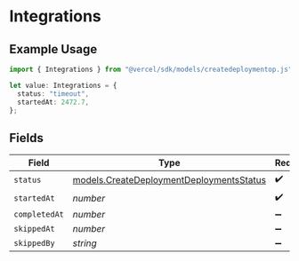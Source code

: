 # Integrations

## Example Usage

```typescript
import { Integrations } from "@vercel/sdk/models/createdeploymentop.js";

let value: Integrations = {
  status: "timeout",
  startedAt: 2472.7,
};
```

## Fields

| Field                                                                                      | Type                                                                                       | Required                                                                                   | Description                                                                                |
| ------------------------------------------------------------------------------------------ | ------------------------------------------------------------------------------------------ | ------------------------------------------------------------------------------------------ | ------------------------------------------------------------------------------------------ |
| `status`                                                                                   | [models.CreateDeploymentDeploymentsStatus](../models/createdeploymentdeploymentsstatus.md) | :heavy_check_mark:                                                                         | N/A                                                                                        |
| `startedAt`                                                                                | *number*                                                                                   | :heavy_check_mark:                                                                         | N/A                                                                                        |
| `completedAt`                                                                              | *number*                                                                                   | :heavy_minus_sign:                                                                         | N/A                                                                                        |
| `skippedAt`                                                                                | *number*                                                                                   | :heavy_minus_sign:                                                                         | N/A                                                                                        |
| `skippedBy`                                                                                | *string*                                                                                   | :heavy_minus_sign:                                                                         | N/A                                                                                        |